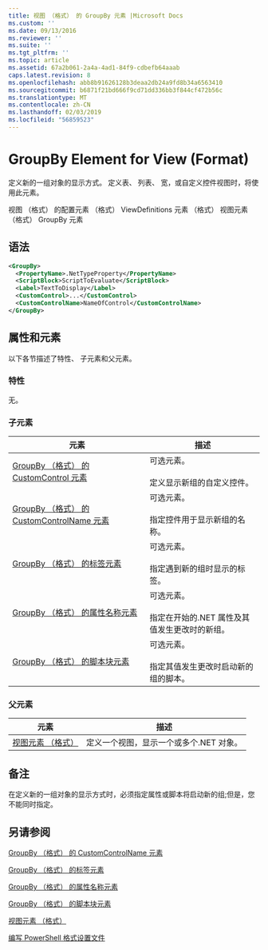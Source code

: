 ```yaml
---
title: 视图 （格式） 的 GroupBy 元素 |Microsoft Docs
ms.custom: ''
ms.date: 09/13/2016
ms.reviewer: ''
ms.suite: ''
ms.tgt_pltfrm: ''
ms.topic: article
ms.assetid: 67a2b061-2a4a-4ad1-84f9-cdbefb64aaab
caps.latest.revision: 8
ms.openlocfilehash: abb8b91626128b3deaa2db24a9fd8b34a6563410
ms.sourcegitcommit: b6871f21bd666f9cd71dd336bb3f844cf472b56c
ms.translationtype: MT
ms.contentlocale: zh-CN
ms.lasthandoff: 02/03/2019
ms.locfileid: "56859523"
---
```

# <a name="groupby-element-for-view-format"></a>GroupBy Element for View (Format)

定义新的一组对象的显示方式。 定义表、 列表、 宽，或自定义控件视图时，将使用此元素。

视图 （格式） 的配置元素 （格式） ViewDefinitions 元素 （格式） 视图元素 （格式） GroupBy 元素

## <a name="syntax"></a>语法

```xml
<GroupBy>
  <PropertyName>.NetTypeProperty</PropertyName>
  <ScriptBlock>ScriptToEvaluate</ScriptBlock>
  <Label>TextToDisplay</Label>
  <CustomControl>...</CustomControl>
  <CustomControlName>NameOfControl</CustomControlName>
</GroupBy>
```

## <a name="attributes-and-elements"></a>属性和元素

以下各节描述了特性、 子元素和父元素。

### <a name="attributes"></a>特性

无。

### <a name="child-elements"></a>子元素

|元素|描述|
|-------------|-----------------|
|[GroupBy （格式） 的 CustomControl 元素](./customcontrol-element-for-groupby-format.md)|可选元素。<br /><br /> 定义显示新组的自定义控件。|
|[GroupBy （格式） 的 CustomControlName 元素](./customcontrolname-element-for-groupby-format.md)|可选元素。<br /><br /> 指定控件用于显示新组的名称。|
|[GroupBy （格式） 的标签元素](./label-element-for-groupby-format.md)|可选元素。<br /><br /> 指定遇到新的组时显示的标签。|
|[GroupBy （格式） 的属性名称元素](./propertyname-element-for-groupby-format.md)|可选元素。<br /><br /> 指定在开始的.NET 属性及其值发生更改时的新组。|
|[GroupBy （格式） 的脚本块元素](./scriptblock-element-for-groupby-format.md)|可选元素。<br /><br /> 指定其值发生更改时启动新的组的脚本。|

### <a name="parent-elements"></a>父元素

|元素|描述|
|-------------|-----------------|
|[视图元素 （格式）](./view-element-format.md)|定义一个视图，显示一个或多个.NET 对象。|

## <a name="remarks"></a>备注

在定义新的一组对象的显示方式时，必须指定属性或脚本将启动新的组;但是，您不能同时指定。

## <a name="see-also"></a>另请参阅

[GroupBy （格式） 的 CustomControlName 元素](./customcontrolname-element-for-groupby-format.md)

[GroupBy （格式） 的标签元素](./label-element-for-groupby-format.md)

[GroupBy （格式） 的属性名称元素](./propertyname-element-for-groupby-format.md)

[GroupBy （格式） 的脚本块元素](./scriptblock-element-for-groupby-format.md)

[视图元素 （格式）](./view-element-format.md)

[编写 PowerShell 格式设置文件](./writing-a-powershell-formatting-file.md)
